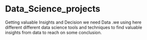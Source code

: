 # Data_Science_projects
Getting valuable Insights and Decision we need Data .we using here different different data science tools and techniques to find valuable insights from data to reach on some conclusion.
